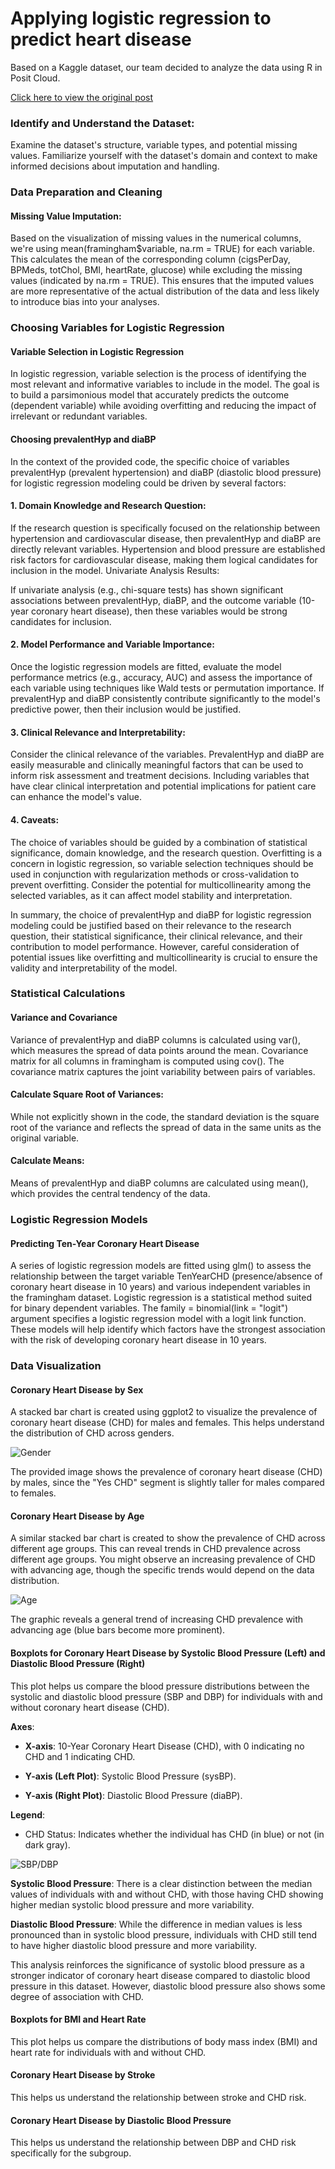 # Applying logistic regression to predict heart disease
Based on a Kaggle dataset, our team decided to analyze the data using R in Posit Cloud.

[Click here to view the original post](https://www.kaggle.com/datasets/dileep070/heart-disease-prediction-using-logistic-regression)

### Identify and Understand the Dataset:

Examine the dataset's structure, variable types, and potential missing values.
Familiarize yourself with the dataset's domain and context to make informed decisions about imputation and handling.

### Data Preparation and Cleaning
#### Missing Value Imputation:
Based on the visualization of missing values in the numerical columns, we're using mean(framingham$variable, na.rm = TRUE) for each variable. 
This calculates the mean of the corresponding column (cigsPerDay, BPMeds, totChol, BMI, heartRate, glucose) while excluding the missing values (indicated by na.rm = TRUE). 
This ensures that the imputed values are more representative of the actual distribution of the data and less likely to introduce bias into your analyses.

### Choosing Variables for Logistic Regression
#### Variable Selection in Logistic Regression
In logistic regression, variable selection is the process of identifying the most relevant and informative variables to include in the model. 
The goal is to build a parsimonious model that accurately predicts the outcome (dependent variable) while avoiding overfitting and reducing the impact of irrelevant or redundant variables.

#### Choosing prevalentHyp and diaBP
In the context of the provided code, the specific choice of variables prevalentHyp (prevalent hypertension) and diaBP (diastolic blood pressure) for logistic regression modeling could be driven by several factors:

#### 1. Domain Knowledge and Research Question:
If the research question is specifically focused on the relationship between hypertension and cardiovascular disease, then prevalentHyp and diaBP are directly relevant variables.
Hypertension and blood pressure are established risk factors for cardiovascular disease, making them logical candidates for inclusion in the model.
Univariate Analysis Results:

If univariate analysis (e.g., chi-square tests) has shown significant associations between prevalentHyp, diaBP, and the outcome variable (10-year coronary heart disease), then these variables would be strong candidates for inclusion.

#### 2. Model Performance and Variable Importance:
Once the logistic regression models are fitted, evaluate the model performance metrics (e.g., accuracy, AUC) and assess the importance of each variable using techniques like Wald tests or permutation importance.
If prevalentHyp and diaBP consistently contribute significantly to the model's predictive power, then their inclusion would be justified.

#### 3. Clinical Relevance and Interpretability:
Consider the clinical relevance of the variables. PrevalentHyp and diaBP are easily measurable and clinically meaningful factors that can be used to inform risk assessment and treatment decisions.
Including variables that have clear clinical interpretation and potential implications for patient care can enhance the model's value.

#### 4. Caveats:
The choice of variables should be guided by a combination of statistical significance, domain knowledge, and the research question.
Overfitting is a concern in logistic regression, so variable selection techniques should be used in conjunction with regularization methods or cross-validation to prevent overfitting.
Consider the potential for multicollinearity among the selected variables, as it can affect model stability and interpretation.

In summary, the choice of prevalentHyp and diaBP for logistic regression modeling could be justified based on their relevance to the research question, their statistical significance, their clinical relevance, and their contribution to model performance. However, careful consideration of potential issues like overfitting and multicollinearity is crucial to ensure the validity and interpretability of the model.

### Statistical Calculations
#### Variance and Covariance
Variance of prevalentHyp and diaBP columns is calculated using var(), which measures the spread of data points around the mean.
Covariance matrix for all columns in framingham is computed using cov(). The covariance matrix captures the joint variability between pairs of variables.

#### Calculate Square Root of Variances:
While not explicitly shown in the code, the standard deviation is the square root of the variance and reflects the spread of data in the same units as the original variable.

#### Calculate Means:
Means of prevalentHyp and diaBP columns are calculated using mean(), which provides the central tendency of the data.

### Logistic Regression Models
#### Predicting Ten-Year Coronary Heart Disease
A series of logistic regression models are fitted using glm() to assess the relationship between the target variable TenYearCHD (presence/absence of coronary heart disease in 10 years) 
and various independent variables in the framingham dataset. Logistic regression is a statistical method suited for binary dependent variables.
The family = binomial(link = "logit") argument specifies a logistic regression model with a logit link function. 
These models will help identify which factors have the strongest association with the risk of developing coronary heart disease in 10 years.

### Data Visualization
#### Coronary Heart Disease by Sex
A stacked bar chart is created using ggplot2 to visualize the prevalence of coronary heart disease (CHD) for males and females. This helps understand the distribution of CHD across genders.

![Gender](https://raw.githubusercontent.com/naonaotan/logistic-regression/main/CHD%20by%20gender.png)

The provided image shows the prevalence of coronary heart disease (CHD) by males, since the "Yes CHD" segment is slightly taller for males compared to females.

#### Coronary Heart Disease by Age
A similar stacked bar chart is created to show the prevalence of CHD across different age groups. This can reveal trends in CHD prevalence across different age groups. You might observe an increasing prevalence of CHD with advancing age, though the specific trends would depend on the data distribution.

![Age](https://raw.githubusercontent.com/naonaotan/logistic-regression/main/CHD%20by%20age.png)

The graphic reveals a general trend of increasing CHD prevalence with advancing age (blue bars become more prominent).

#### Boxplots for Coronary Heart Disease by Systolic Blood Pressure (Left) and Diastolic Blood Pressure (Right)
This plot helps us compare the blood pressure distributions between the systolic and diastolic blood pressure (SBP and DBP) for individuals with and without coronary heart disease (CHD).

**Axes**:

- **X-axis**: 10-Year Coronary Heart Disease (CHD), with 0 indicating no CHD and 1 indicating CHD.

- **Y-axis (Left Plot)**: Systolic Blood Pressure (sysBP).

- **Y-axis (Right Plot)**: Diastolic Blood Pressure (diaBP).

**Legend**:

- CHD Status: Indicates whether the individual has CHD (in blue) or not (in dark gray).

![SBP/DBP](https://raw.githubusercontent.com/naonaotan/logistic-regression/main/sysBP%20and%20diaBP.png)

**Systolic Blood Pressure**: There is a clear distinction between the median values of individuals with and without CHD, with those having CHD showing higher median systolic blood pressure and more variability.

**Diastolic Blood Pressure**: While the difference in median values is less pronounced than in systolic blood pressure, individuals with CHD still tend to have higher diastolic blood pressure and more variability.

This analysis reinforces the significance of systolic blood pressure as a stronger indicator of coronary heart disease compared to diastolic blood pressure in this dataset. However, diastolic blood pressure also shows some degree of association with CHD.

#### Boxplots for BMI and Heart Rate
This plot helps us compare the distributions of body mass index (BMI) and heart rate for individuals with and without CHD.

#### Coronary Heart Disease by Stroke
This helps us understand the relationship between stroke and CHD risk.

#### Coronary Heart Disease by Diastolic Blood Pressure
This helps us understand the relationship between DBP and CHD risk specifically for the subgroup.
